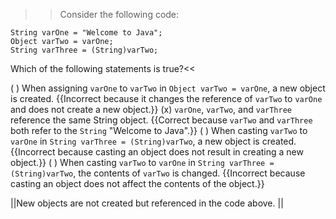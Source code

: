 >>Consider the following code:

```
String varOne = "Welcome to Java";
Object varTwo = varOne;
String varThree = (String)varTwo;
```

Which of the following statements is true?<<

( ) When assigning <code>varOne</code> to <code>varTwo</code> in <code>Object varTwo = varOne</code>, a new object is created. {{Incorrect because it changes the reference of <code>varTwo</code> to <code>varOne</code> and does not create a new object.}}
(x) <code>varOne</code>, <code>varTwo</code>, and <code>varThree</code> reference the same String object. {{Correct because <code>varTwo</code> and <code>varThree</code> both refer to the <code>String</code> "Welcome to Java".}}
( ) When casting <code>varTwo</code> to <code>varOne</code> in <code>String varThree = (String)varTwo</code>, a new object is created. {{Incorrect because casting an object does not result in creating a new object.}}
( ) When casting <code>varTwo</code> to <code>varOne</code> in <code>String varThree = (String)varTwo</code>, the contents of <code>varTwo</code> is changed. {{Incorrect because casting an object does not affect the contents of the object.}}

||New objects are not created but referenced in the code above. ||
